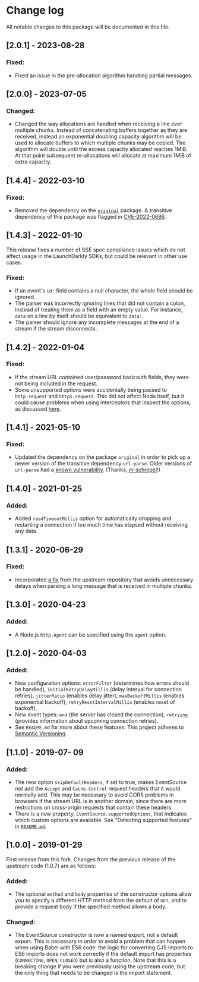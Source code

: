 # Change log

All notable changes to this package will be documented in this file.

## [2.0.1] - 2023-08-28
### Fixed:
- Fixed an issue in the pre-allocation algorithm handling partial messages.

## [2.0.0] - 2023-07-05
### Changed:
- Changed the way allocations are handled when receiving a line over multiple chunks. Instead of concatenating buffers together as they are received, instead an exponential doubling capacity algorithm will be used to allocate buffers to which multiple chunks may be copied. The algorithm will double until the excess capacity allocated reaches 1MiB. At that point subsequent re-allocations will allocate at maximum 1MiB of extra capacity.

## [1.4.4] - 2022-03-10
### Fixed:
- Removed the dependency on the [`original`](https://www.npmjs.com/package/original) package. A transitive dependency of this package was flagged in [CVE-2022-0686](https://nvd.nist.gov/vuln/detail/CVE-2022-0686).

## [1.4.3] - 2022-01-10
This release fixes a number of SSE spec compliance issues which do not affect usage in the LaunchDarkly SDKs, but could be relevant in other use cases.

### Fixed:
- If an event's `id:` field contains a null character, the whole field should be ignored.
- The parser was incorrectly ignoring lines that did not contain a colon, instead of treating them as a field with an empty value. For instance, `data` on a line by itself should be equivalent to `data:`.
- The parser should ignore any incomplete messages at the end of a stream if the stream disconnects.

## [1.4.2] - 2022-01-04
### Fixed:
- If the stream URL contained user/password basicauth fields, they were not being included in the request.
- Some unsupported options were accidentally being passed to `http.request` and `https.request`. This did not affect Node itself, but it could cause problems when using interceptors that inspect the options, as discussed [here](https://github.com/mswjs/interceptors/issues/188).

## [1.4.1] - 2021-05-10
### Fixed:
- Updated the dependency on the package `original` in order to pick up a newer version of the transitive dependency `url-parse`. Older versions of `url-parse` had a [known vulnerability](https://github.com/advisories/GHSA-9m6j-fcg5-2442). (Thanks, [m-schrepel](https://github.com/launchdarkly/js-eventsource/pull/11)!)

## [1.4.0] - 2021-01-25
### Added:
- Added `readTimeoutMillis` option for automatically dropping and restarting a connection if too much time has elapsed without receiving any data.

## [1.3.1] - 2020-06-29
### Fixed:
- Incorporated [a fix](https://github.com/EventSource/eventsource/pull/130) from the upstream repository that avoids unnecessary delays when parsing a long message that is received in multiple chunks.

## [1.3.0] - 2020-04-23
### Added:
- A Node.js `http.Agent` can be specified using the `agent` option.

## [1.2.0] - 2020-04-03
### Added:
- New configuration options: `errorFilter` (determines how errors should be handled), `initialRetryDelayMillis` (delay interval for connection retries), `jitterRatio` (enables delay jitter), `maxBackoffMillis` (enables exponential backoff), `retryResetIntervalMillis` (enables reset of backoff).
- New event types: `end` (the server has closed the connection), `retrying` (provides information about upcoming connection retries).
- See `README.md` for more about these features.
This project adheres to [Semantic Versioning](http://semver.org).

## [1.1.0] - 2019-07- 09

### Added:
- The new option `skipDefaultHeaders`, if set to true, makes EventSource _not_ add the `Accept` and `Cache-Control` request headers that it would normally add. This may be necessary to avoid CORS problems in browsers if the stream URL is in another domain, since there are more restrictions on cross-origin requests that contain these headers.
- There is a new property, `EventSource.supportedOptions`, that indicates which custom options are available. See "Detecting supported features" in [`README.md`](README.md#detecting-supported-features).

## [1.0.0] - 2019-01-29
First release from this fork. Changes from the previous release of the upstream code (1.0.7) are as follows:

### Added:
- The optional `method` and `body` properties of the constructor options allow you to specify a different HTTP method from the default of `GET`, and to provide a request body if the specified method allows a body.

### Changed:
- The EventSource constructor is now a named export, not a default export. This is necessary in order to avoid a problem that  can happen when using Babel with ES6 code: the logic for converting CJS imports to ES6 imports does not work correctly if the default import has properties (`CONNECTING`, `OPEN`, `CLOSED`) but is also a function. Note that this is a breaking change if you were previously using the upstream code, but the only thing that needs to be changed is the import statement.
